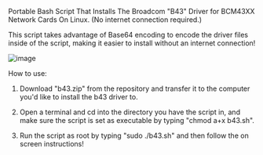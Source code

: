 Portable Bash Script That Installs The Broadcom "B43" Driver for BCM43XX Network Cards On Linux. (No internet connection required.)

This script takes advantage of Base64 encoding to encode the driver files inside of the script, making it easier to install without an internet connection!

![image](https://github.com/user-attachments/assets/9073a45c-2a7d-478e-95dc-f84b658a7e7a)

How to use:

1. Download "b43.zip" from the repository and transfer it to the computer you'd like to install the b43 driver to.

2. Open a terminal and cd into the directory you have the script in, and make sure the script is set as executable by typing "chmod a+x b43.sh".

3. Run the script as root by typing "sudo ./b43.sh" and then follow the on screen instructions!


